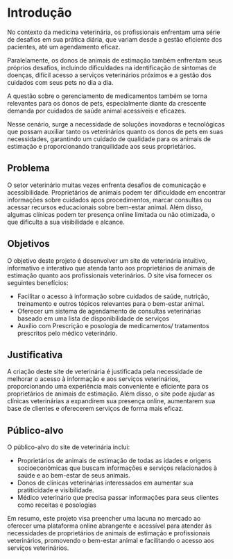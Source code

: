 
# Introdução 

No contexto da medicina veterinária, os profissionais enfrentam uma série de desafios em sua prática diária, que variam desde a gestão eficiente dos pacientes, até um agendamento eficaz. 

Paralelamente, os donos de animais de estimação também enfrentam seus próprios desafios, incluindo dificuldades na identificação de sintomas de doenças, difícil acesso a serviços veterinários próximos e a gestão dos cuidados com seus pets no dia a dia. 

A questão sobre o gerenciamento de medicamentos também se torna relevantes para os donos de pets, especialmente diante da crescente demanda por cuidados de saúde animal acessíveis e eficazes.  

Nesse cenário, surge a necessidade de soluções inovadoras e tecnológicas que possam auxiliar tanto os veterinários quanto os donos de pets em suas necessidades, garantindo um cuidado de qualidade para os animais de estimação e proporcionando tranquilidade aos seus proprietários. 

## Problema 

O setor veterinário muitas vezes enfrenta desafios de comunicação e acessibilidade. Proprietários de animais podem ter dificuldade em encontrar informações sobre cuidados apos procedimentos, marcar consultas ou acessar recursos educacionais sobre bem-estar animal. Além disso, algumas clínicas podem ter presença online limitada ou não otimizada, o que dificulta a sua visibilidade e alcance. 

## Objetivos 

O objetivo deste projeto é desenvolver um site de veterinária intuitivo, informativo e interativo que atenda tanto aos proprietários de animais de estimação quanto aos profissionais veterinários. O site visa fornecer os seguintes benefícios: 
<ul>
<li>Facilitar o acesso à informação sobre cuidados de saúde, nutrição, treinamento e outros tópicos relevantes para o bem-estar animal. 
<li>Oferecer um sistema de agendamento de consultas veterinárias baseado em uma lista de disponibilidade de serviços 
<li>Auxílio com Prescrição e posologia  de medicamentos/ tratamentos prescritos pelo médico  veterinário. 
</ul>

## Justificativa 

A criação deste site de veterinária é justificada pela necessidade de melhorar o acesso à informação e aos serviços veterinários, proporcionando uma experiência mais conveniente e eficiente para os proprietários de animais de estimação. Além disso, o site pode ajudar as clínicas veterinárias a expandirem sua presença online, aumentarem sua base de clientes e oferecerem serviços de forma mais eficaz. 

## Público-alvo 

O público-alvo do site de veterinária inclui: 
<ul>
<li>Proprietários de animais de estimação de todas as idades e origens socioeconômicas que buscam informações e serviços relacionados à saúde e ao bem-estar de seus animais. 
<li>Donos de clínicas veterinárias interessados em aumentar sua pratiticidade e visibilidade. 
<li>Médico veterinário que precisa passar informações para seus clientes como receitas e posologias 
</ul>

Em resumo, este projeto visa preencher uma lacuna no mercado ao oferecer uma plataforma online abrangente e acessível para atender às necessidades de proprietários de animais de estimação e profissionais veterinários, promovendo o bem-estar animal e facilitando o acesso aos serviços veterinários.
